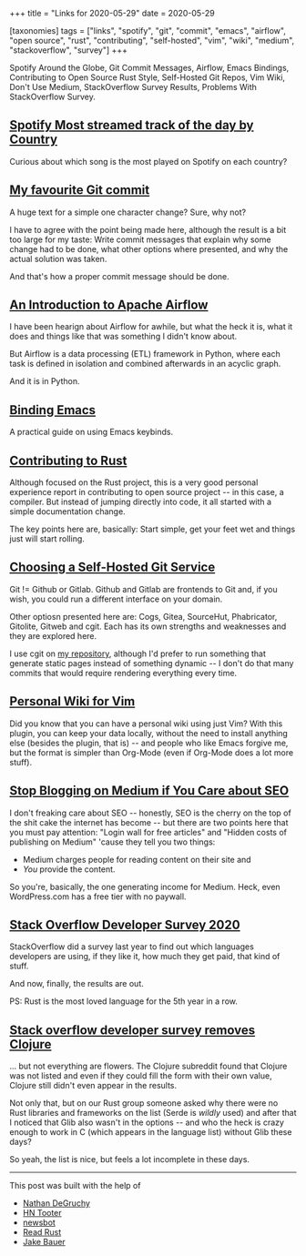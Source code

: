 +++
title = "Links for 2020-05-29"
date = 2020-05-29

[taxonomies]
tags = ["links", "spotify", "git", "commit", "emacs", "airflow", 
"open source", "rust", "contributing", "self-hosted", "vim", "wiki", "medium",
"stackoverflow", "survey"]
+++

Spotify Around the Globe, Git Commit Messages, Airflow, Emacs Bindings,
Contributing to Open Source Rust Style, Self-Hosted Git Repos, Vim Wiki, Don't
Use Medium, StackOverflow Survey Results, Problems With StackOverflow Survey.

<!-- more -->

## [Spotify Most streamed track of the day by Country](https://www.worldspotify.com/)

Curious about which song is the most played on Spotify on each country?

## [My favourite Git commit](https://dhwthompson.com/2019/my-favourite-git-commit)

A huge text for a simple one character change? Sure, why not?

I have to agree with the point being made here, although the result is a bit
too large for my taste: Write commit messages that explain why some change
had to be done, what other options where presented, and why the actual
solution was taken.

And that's how a proper commit message should be done.

## [An Introduction to Apache Airflow](https://bhavaniravi.com/blog/apache-airflow-introduction)

I have been hearign about Airflow for awhile, but what the heck it is, what it
does and things like that was something I didn't know about.

But Airflow is a data processing (ETL) framework in Python, where each task is
defined in isolation and combined afterwards in an acyclic graph.

And it is in Python.

## [Binding Emacs](https://degruchy.org/2020/05/26/binding-emacs/)

A practical guide on using Emacs keybinds.

## [Contributing to Rust](https://blog.elinvynia.com/posts/2020-05-26-contributing-to-rust.html)

Although focused on the Rust project, this is a very good personal experience
report in contributing to open source project -- in this case, a compiler. But
instead of jumping directly into code, it all started with a simple
documentation change.

The key points here are, basically: Start simple, get your feet wet and things
just will start rolling.

## [Choosing a Self-Hosted Git Service](https://www.paritybit.ca/blog/choosing-a-self-hosted-git-service)

Git != Github or Gitlab. Github and Gitlab are frontends to Git and, if you
wish, you could run a different interface on your domain.

Other optiosn presented here are: Cogs, Gitea, SourceHut, Phabricator,
Gitolite, Gitweb and cgit. Each has its own strengths and weaknesses  and they
are explored here.

I use cgit on [my repository](https://git.juliobiason.me/), although I'd
prefer to run something that generate static pages instead of something
dynamic -- I don't do that many commits that would require rendering
everything every time.

## [Personal Wiki for Vim](https://github.com/vimwiki/vimwiki)

Did you know that you can have a personal wiki using just Vim? With this
plugin, you can keep your data locally, without the need to install anything
else (besides the plugin, that is) -- and people who like Emacs forgive me,
but the format is simpler than Org-Mode (even if Org-Mode does a lot more
stuff).

## [Stop Blogging on Medium if You Care about SEO](https://pawelurbanek.com/medium-blogging-platform-seo)

I don't freaking care about SEO -- honestly, SEO is the cherry on the top of
the shit cake the internet has become -- but there are two points here that
you must pay attention: "Login wall for free articles" and "Hidden costs of
publishing on Medium" 'cause they tell you two things:

- Medium charges people for reading content on their site and
- _You_ provide the content.

So you're, basically, the one generating income for Medium. Heck, even
WordPress.com has a free tier with no paywall.

## [Stack Overflow Developer Survey 2020](https://insights.stackoverflow.com/survey/2020)

StackOverflow did a survey last year to find out which languages developers
are using, if they like it, how much they get paid, that kind of stuff.

And now, finally, the results are out.

PS: Rust is the most loved language for the 5th year in a row.

## [Stack overflow developer survey removes Clojure](https://www.reddit.com/r/Clojure/comments/gs3y4e/stack_overflow_developer_survey_removes_clojure/)

... but not everything are flowers. The Clojure subreddit found that Clojure
was not listed and even if they could fill the form with their own value,
Clojure still didn't even appear in the results.

Not only that, but on our Rust group someone asked why there were no Rust
libraries and frameworks on the list (Serde is _wildly_ used) and after that I
noticed that Glib also wasn't in the options -- and who the heck is crazy enough to
work in C (which appears in the language list) without Glib these days?

So yeah, the list is nice, but feels a lot incomplete in these days.

---

This post was built with the help of

* [Nathan DeGruchy](https://fosstodon.org/@ndegruchy)
* [HN Tooter](https://mastodon.social/@hntooter)
* [newsbot](https://mastodon.social/@newsbot)
* [Read Rust](https://botsin.space/@readrust)
* [Jake Bauer](https://social.paritybit.ca/@jbauer)
